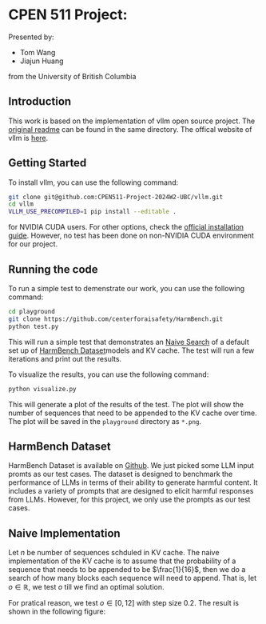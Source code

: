 # CPEN 511 Project:

Presented by:
- Tom Wang
- Jiajun Huang

from the University of British Columbia

## Introduction

This work is based on the implementation of vllm open source project. The [original readme](Original_README.md) can be found in the same directory. The offical website of vllm is [here](https://vllm.ai/).

## Getting Started

To install vllm, you can use the following command:

```bash
git clone git@github.com:CPEN511-Project-2024W2-UBC/vllm.git
cd vllm
VLLM_USE_PRECOMPILED=1 pip install --editable .
```
for NVIDIA CUDA users. For other options, check the [official installation guide](https://docs.vllm.ai/en/latest/getting_started/installation/gpu/index.html#build-wheel-from-source). However, no test has been done on non-NVIDIA CUDA environment for our project.

## Running the code

To run a simple test to demenstrate our work, you can use the following command:

```bash
cd playground
git clone https://github.com/centerforaisafety/HarmBench.git
python test.py
```
This will run a simple test that demonstrates an [Naive Search](#naive-implementation) of a default set up of [HarmBench Dataset](#harmbench-dataset)models and KV cache. The test will run a few iterations and print out the results.

To visualize the results, you can use the following command:

```bash
python visualize.py
```
This will generate a plot of the results of the test. The plot will show the number of sequences that need to be appended to the KV cache over time.
The plot will be saved in the `playground` directory as `*.png`.

## HarmBench Dataset

HarmBench Dataset is available on [Github](https://github.com/centerforaisafety/HarmBench). We just picked some LLM input promts as our test cases. The dataset is designed to benchmark the performance of LLMs in terms of their ability to generate harmful content. It includes a variety of prompts that are designed to elicit harmful responses from LLMs. However, for this project, we only use the prompts as our test cases.

## Naive Implementation

Let $n$ be number of sequences schduled in KV cache. The naive implementation of the KV cache is to assume that the probability of a sequence that needs to be appended to be $\frac{1}{16}$, then we do a search of how many blocks each sequence will need to append. That is, let $o\in\mathbb{R}$, we test $o$ till we find an optimal solution. 

For pratical reason, we test $o \in [0,12]$ with step size $0.2$. The result is shown in the following figure: